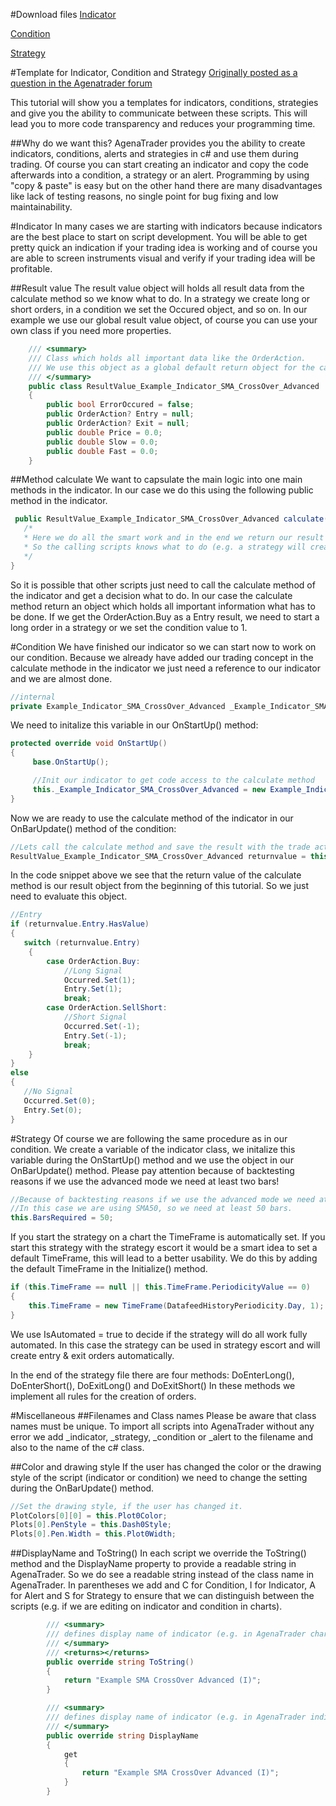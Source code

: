 #Download files
[Indicator](./Indicators/Example_Indicator_SMA_CrossOver_Advanced.cs)

[Condition](./ScriptedConditions/Example_Condition_SMA_CrossOver_Advanced.cs)

[Strategy](./Strategies/Example_Strategy_SMA_CrossOver_Advanced.cs)

#Template for Indicator, Condition and Strategy
[Originally posted as a question in the Agenatrader forum](http://www.tradeescort.com/phpbb_de/viewtopic.php?f=18&t=2680&p=11739)

This tutorial will show you a templates for indicators, conditions, strategies and give you the ability to communicate between these scripts. This will lead you to more code transparency and reduces your programming time. 

##Why do we want this?
AgenaTrader provides you the ability to create indicators, conditions, alerts and strategies in c# and use them during trading. 
Of course you can start creating an indicator and copy the code afterwards into a condition, a strategy or an alert.
Programming by using "copy & paste" is easy but on the other hand there are many disadvantages like lack of testing reasons, no single point for bug fixing and low maintainability. 

#Indicator
In many cases we are starting with indicators because indicators are the best place to start on script development. 
You will be able to get pretty quick an indication if your trading idea is working and of course you are able to screen instruments visual and verify if your trading idea will be profitable.

##Result value
The result value object will holds all result data from the calculate method so we know what to do. In a strategy we create long or short orders, in a condition we set the Occured object, and so on. In our example we use our global result value object, of course you can use your own class if you need more properties.

```C#
    /// <summary>
    /// Class which holds all important data like the OrderAction. 
    /// We use this object as a global default return object for the calculate method in indicators.
    /// </summary>
    public class ResultValue_Example_Indicator_SMA_CrossOver_Advanced
    {
        public bool ErrorOccured = false;
        public OrderAction? Entry = null;
        public OrderAction? Exit = null;
        public double Price = 0.0;
        public double Slow = 0.0;
        public double Fast = 0.0;
    }
```

##Method calculate
We want to capsulate the main logic into one main methods in the indicator. In our case we do this using the following public method in the indicator.

```C#
 public ResultValue_Example_Indicator_SMA_CrossOver_Advanced calculate(IDataSeries data, int fastsma, int slowsma, bool islongenabled, bool isshortenabled) {
   /* 
   * Here we do all the smart work and in the end we return our result object.
   * So the calling scripts knows what to do (e.g. a strategy will create an order in the market, the condition will create a signal, and so on).
   */
}
```

So it is possible that other scripts just need to call the calculate method of the indicator and get a decision what to do. 
In our case the calculate method return an object which holds all important information what has to be done. 
If we get the OrderAction.Buy as a Entry result, we need to start a long order in a strategy or we set the condition value to 1.

#Condition
We have finished our indicator so we can start now to work on our condition. 
Because we already have added our trading concept in the calculate methode in the indicator we just need a reference to our indicator and we are almost done.

```C#
//internal
private Example_Indicator_SMA_CrossOver_Advanced _Example_Indicator_SMA_CrossOver_Advanced = null;
```

We need to initalize this variable in our OnStartUp() method:

```C#
protected override void OnStartUp()
{
     base.OnStartUp();

     //Init our indicator to get code access to the calculate method
     this._Example_Indicator_SMA_CrossOver_Advanced = new Example_Indicator_SMA_CrossOver_Advanced();
}
```

Now we are ready to use the calculate method of the indicator in our OnBarUpdate() method of the condition:

```C#
//Lets call the calculate method and save the result with the trade action
ResultValue_Example_Indicator_SMA_CrossOver_Advanced returnvalue = this._Example_Indicator_SMA_CrossOver_Advanced.calculate(this.Input, this.FastSma, this.SlowSma, this.IsLongEnabled, this.IsShortEnabled);
```

In the code snippet above we see that the return value of the calculate method is our result object from the beginning of this tutorial. So we just need to evaluate this object.

```C#
//Entry
if (returnvalue.Entry.HasValue)
{
   switch (returnvalue.Entry)
    {
        case OrderAction.Buy:
            //Long Signal
            Occurred.Set(1);
            Entry.Set(1);
            break;
        case OrderAction.SellShort:
            //Short Signal
            Occurred.Set(-1);
            Entry.Set(-1);
            break;
    }
}
else
{
   //No Signal
   Occurred.Set(0);
   Entry.Set(0);
}
```

#Strategy
Of course we are following the same procedure as in our condition. We create a variable of the indicator class, we initalize this variable during the OnStartUp() method and we use the object in our OnBarUpdate() method.
Please pay attention because of backtesting reasons if we use the advanced mode we need at least two bars!

```C#
//Because of backtesting reasons if we use the advanced mode we need at least two bars!
//In this case we are using SMA50, so we need at least 50 bars.
this.BarsRequired = 50;
```

If you start the strategy on a chart the TimeFrame is automatically set. If you start this strategy with the strategy escort it would be a smart idea to set a default TimeFrame, this will lead to a better usability. We do this by adding the default TimeFrame in the Initialize() method.

```C#
if (this.TimeFrame == null || this.TimeFrame.PeriodicityValue == 0)
{
    this.TimeFrame = new TimeFrame(DatafeedHistoryPeriodicity.Day, 1);
}
```

We use IsAutomated = true to decide if the strategy will do all work fully automated. In this case the strategy can be used in strategy escort and will create entry & exit orders automatically.

In the end of the strategy file there are four methods: DoEnterLong(), DoEnterShort(), DoExitLong() and DoExitShort()
In these methods we implement all rules for the creation of orders.

#Miscellaneous
##Filenames and Class names
Please be aware that class names must be unique. To import all scripts into AgenaTrader without any error we add _indicator, _strategy, _condition or _alert to the filename and also to the name of the c# class.

##Color and drawing style
If the user has changed the color or the drawing style of the script (indicator or condition) we need to change the setting during the OnBarUpdate() method.

```C#
//Set the drawing style, if the user has changed it.
PlotColors[0][0] = this.Plot0Color;
Plots[0].PenStyle = this.Dash0Style;
Plots[0].Pen.Width = this.Plot0Width;
```

##DisplayName and ToString()
In each script we override the ToString() method and the DisplayName property to provide a readable string in AgenaTrader. So we do see a readable string instead of the class name in AgenaTrader. In parentheses we add and C for Condition, I for Indicator, A for Alert and S for Strategy to ensure that we can distinguish between the scripts (e.g. if we are editing on indicator and condition in charts).

```C#
        /// <summary>
        /// defines display name of indicator (e.g. in AgenaTrader chart window)
        /// </summary>
        /// <returns></returns>
        public override string ToString()
        {
            return "Example SMA CrossOver Advanced (I)";
        }

        /// <summary>
        /// defines display name of indicator (e.g. in AgenaTrader indicator selection window)
        /// </summary>
        public override string DisplayName
        {
            get
            {
                return "Example SMA CrossOver Advanced (I)";
            }
        }
```
